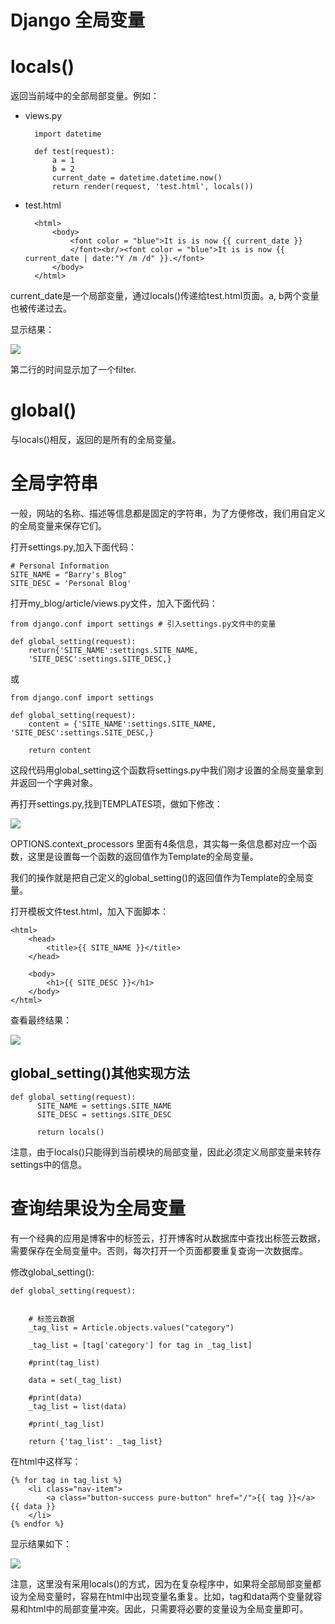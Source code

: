 # Django 全局变量

# locals()

返回当前域中的全部局部变量。例如：

- views.py

		import datetime

		def test(request):
			a = 1
			b = 2
			current_date = datetime.datetime.now()
		 	return render(request, 'test.html', locals())

- test.html

		<html>
			<body>
				<font color = "blue">It is is now {{ current_date }}
				</font><br/><font color = "blue">It is is now {{ current_date | date:"Y /m /d" }}.</font>
		    </body>
		</html>

current_date是一个局部变量，通过locals()传递给test.html页面。a, b两个变量也被传递过去。

显示结果：

![](http://i.imgur.com/Z44jdUH.png)

第二行的时间显示加了一个filter.

# global()

与locals()相反，返回的是所有的全局变量。

# 全局字符串

一般，网站的名称、描述等信息都是固定的字符串，为了方便修改，我们用自定义的全局变量来保存它们。

打开settings.py,加入下面代码：

	# Personal Information
	SITE_NAME = "Barry's Blog"
	SITE_DESC = 'Personal Blog'

打开my_blog/article/views.py文件，加入下面代码：

	from django.conf import settings # 引入settings.py文件中的变量
  
  	def global_setting(request):
 		return{'SITE_NAME':settings.SITE_NAME,
 		'SITE_DESC':settings.SITE_DESC,}

或

	from django.conf import settings

	def global_setting(request):
		content = {'SITE_NAME':settings.SITE_NAME, 'SITE_DESC':settings.SITE_DESC,}

		return content

这段代码用global_setting这个函数将settings.py中我们刚才设置的全局变量拿到并返回一个字典对象。

再打开settings.py,找到TEMPLATES项，做如下修改：

![](http://i.imgur.com/48BZU9D.png)

OPTIONS.context_processors 里面有4条信息，其实每一条信息都对应一个函数，这里是设置每一个函数的返回值作为Template的全局变量。

我们的操作就是把自己定义的global_setting()的返回值作为Template的全局变量。

打开模板文件test.html，加入下面脚本：

	<html>
	    <head>
	        <title>{{ SITE_NAME }}</title>
	    </head>
	
	    <body>
	        <h1>{{ SITE_DESC }}</h1>
	    </body>
	</html>

查看最终结果：

![](http://i.imgur.com/fBGdolt.png)

## global_setting()其他实现方法

	def global_setting(request):
	      SITE_NAME = settings.SITE_NAME
	      SITE_DESC = settings.SITE_DESC
	      
	      return locals()

注意，由于locals()只能得到当前模块的局部变量，因此必须定义局部变量来转存settings中的信息。

# 查询结果设为全局变量

有一个经典的应用是博客中的标签云，打开博客时从数据库中查找出标签云数据，需要保存在全局变量中。否则，每次打开一个页面都要重复查询一次数据库。

修改global_setting():

	def global_setting(request):
	
	
	    # 标签云数据
	    _tag_list = Article.objects.values("category")
	    
	    _tag_list = [tag['category'] for tag in _tag_list]
	    
	    #print(tag_list)
	    
	    data = set(_tag_list)
	    
	    #print(data)
	    _tag_list = list(data)
	    
	    #print(_tag_list)
	    
	    return {'tag_list': _tag_list}

在html中这样写：

	{% for tag in tag_list %}
	    <li class="nav-item">
	        <a class="button-success pure-button" href="/">{{ tag }}</a> {{ data }}
	    </li>
	{% endfor %}

显示结果如下：

![](http://i.imgur.com/W7hJl50.png)

注意，这里没有采用locals()的方式，因为在复杂程序中，如果将全部局部变量都设为全局变量时，容易在html中出现变量名重复。比如，tag和data两个变量就容易和html中的局部变量冲突。因此，只需要将必要的变量设为全局变量即可。